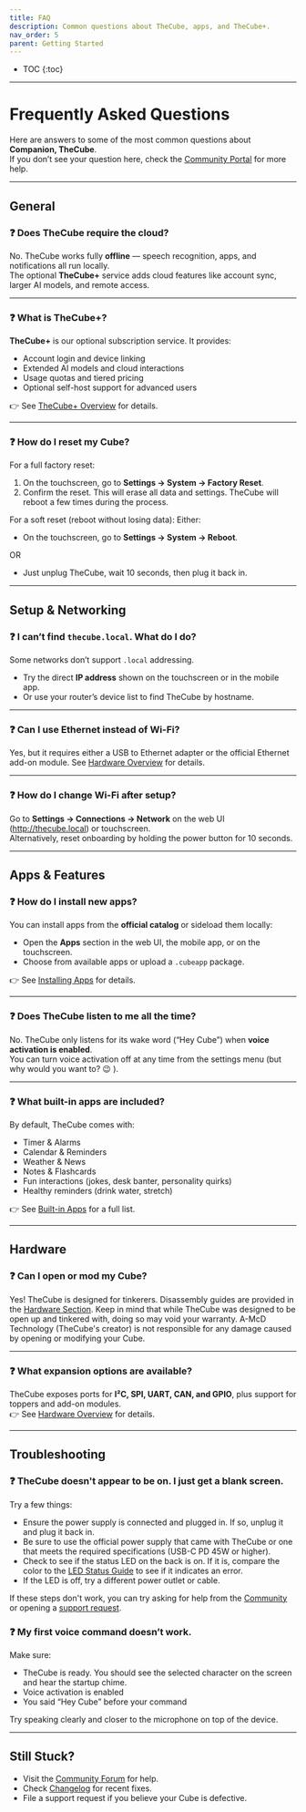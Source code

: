 ```yaml
---
title: FAQ
description: Common questions about TheCube, apps, and TheCube+.
nav_order: 5
parent: Getting Started
---
```


-   TOC
    {:toc}

---

# Frequently Asked Questions

Here are answers to some of the most common questions about **Companion, TheCube**.  
If you don’t see your question here, check the [Community Portal](/community/) for more help.

---

## General

### ❓ Does TheCube require the cloud?

No. TheCube works fully **offline** — speech recognition, apps, and notifications all run locally.  
The optional **TheCube+** service adds cloud features like account sync, larger AI models, and remote access.

---

### ❓ What is TheCube+?

**TheCube+** is our optional subscription service. It provides:

-   Account login and device linking
-   Extended AI models and cloud interactions
-   Usage quotas and tiered pricing
-   Optional self-host support for advanced users

👉 See [TheCube+ Overview](/thecube-plus/) for details.

---

### ❓ How do I reset my Cube?

For a full factory reset:
1. On the touchscreen, go to **Settings → System → Factory Reset**.
2. Confirm the reset. This will erase all data and settings. TheCube will reboot a few times during the process.

For a soft reset (reboot without losing data):
Either:
- On the touchscreen, go to **Settings → System → Reboot**.

OR

- Just unplug TheCube, wait 10 seconds, then plug it back in.

---

## Setup & Networking

### ❓ I can’t find `thecube.local`. What do I do?

Some networks don’t support `.local` addressing.

-   Try the direct **IP address** shown on the touchscreen or in the mobile app.
-   Or use your router’s device list to find TheCube by hostname.

---

### ❓ Can I use Ethernet instead of Wi-Fi?

Yes, but it requires either a USB to Ethernet adapter or the official Ethernet add-on module. See [Hardware Overview](/hardware/specs/) for details.

---

### ❓ How do I change Wi-Fi after setup?

Go to **Settings → Connections → Network** on the web UI (http://thecube.local) or touchscreen.  
Alternatively, reset onboarding by holding the power button for 10 seconds.

---

## Apps & Features

### ❓ How do I install new apps?

You can install apps from the **official catalog** or sideload them locally:

-   Open the **Apps** section in the web UI, the mobile app, or on the touchscreen.
-   Choose from available apps or upload a `.cubeapp` package.

👉 See [Installing Apps](/apps/install/) for details.

---

### ❓ Does TheCube listen to me all the time?

No. TheCube only listens for its wake word (“Hey Cube”) when **voice activation is enabled**.  
You can turn voice activation off at any time from the settings menu (but why would you want to? 😉 ).

---

### ❓ What built-in apps are included?

By default, TheCube comes with:

-   Timer & Alarms
-   Calendar & Reminders
-   Weather & News
-   Notes & Flashcards
-   Fun interactions (jokes, desk banter, personality quirks)
-   Healthy reminders (drink water, stretch)

👉 See [Built-in Apps](/apps/built-in/) for a full list.

---

## Hardware

### ❓ Can I open or mod my Cube?

Yes! TheCube is designed for tinkerers. Disassembly guides are provided in the [Hardware Section](/hardware/). Keep in mind that while TheCube was designed to be open up and tinkered with, doing so may void your warranty. A-McD Technology (TheCube's creator) is not responsible for any damage caused by opening or modifying your Cube.

---

### ❓ What expansion options are available?

TheCube exposes ports for **I²C, SPI, UART, CAN, and GPIO**, plus support for toppers and add-on modules.  
👉 See [Hardware Overview](/hardware/specs/) for details.

---

## Troubleshooting

### ❓ TheCube doesn't appear to be on. I just get a blank screen.

Try a few things:

-   Ensure the power supply is connected and plugged in. If so, unplug it and plug it back in.
-   Be sure to use the official power supply that came with TheCube or one that meets the required specifications (USB-C PD 45W or higher).
-   Check to see if the status LED on the back is on. If it is, compare the color to the [LED Status Guide](/hardware/led-status/) to see if it indicates an error.
-   If the LED is off, try a different power outlet or cable.

If these steps don't work, you can try asking for help from the [Community](/community/) or opening a [support request](/community/support/).

### ❓ My first voice command doesn’t work.

Make sure:

-   TheCube is ready. You should see the selected character on the screen and hear the startup chime.
-   Voice activation is enabled
-   You said “Hey Cube” before your command

Try speaking clearly and closer to the microphone on top of the device.

---

## Still Stuck?

-   Visit the [Community Forum](/community/) for help.
-   Check [Changelog](/changelog/) for recent fixes.
-   File a support request if you believe your Cube is defective.

